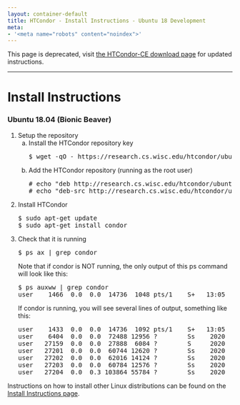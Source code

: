 ```yaml
---
layout: container-default
title: HTCondor - Install Instructions - Ubuntu 18 Development
meta:
- '<meta name="robots" content="noindex">'
---
```


<span class="text-danger">This page is deprecated, visit <a href="https://htcondor.org/downloads/htcondor-ce">the HTCondor-CE download page</a> for updated instructions.</span>
<hr>

<h1>Install Instructions</h1>


<!-- Page body -->

<h3>Ubuntu 18.04 (Bionic Beaver)</h3>
<ol>
    <li>
        Setup the repository
        <ol type="a">
            <li>
                Install the HTCondor repository key
                <pre>$ wget -qO - https://research.cs.wisc.edu/htcondor/ubuntu/HTCondor-Release.gpg.key | sudo apt-key add -</pre>
            </li>
            <li>
                Add the HTCondor repository (running as the root user)
                <pre># echo "deb http://research.cs.wisc.edu/htcondor/ubuntu/8.9/bionic bionic contrib" >> /etc/apt/sources.list
# echo "deb-src http://research.cs.wisc.edu/htcondor/ubuntu/8.9/bionic bionic contrib" >> /etc/apt/sources.list</pre>
            </li>
        </ol>
    </li>
    <li>
        Install HTCondor
        <pre>$ sudo apt-get update
$ sudo apt-get install condor</pre>
    </li>
    <li>
        Check that it is running
        <pre>$ ps ax | grep condor</pre>
		Note that if condor is NOT running, the only output of this ps command will look like this:
		<pre>$ ps auxww | grep condor
user    1466  0.0  0.0  14736  1048 pts/1    S+   13:05   0:00 grep condor</pre>
		If condor is running, you will see several lines of output, something like this:
		<pre>user    1433  0.0  0.0  14736  1092 pts/1    S+   13:05   0:00 grep condor
user    6404  0.0  0.0  72488 12956 ?        Ss    2020   0:55 condor_master -f
user   27159  0.0  0.0  27888  6084 ?        S     2020   1:11 condor_procd -A /var/log/procd_pipe -L /var/log/ProcLog -R 1000000 -S 60 -D -C 28297
user   27201  0.0  0.0  60744 12620 ?        Ss    2020   4:04 condor_collector
user   27202  0.0  0.0  62016 14124 ?        Ss    2020   0:35 condor_schedd
user   27203  0.0  0.0  60784 12576 ?        Ss    2020   2:20 condor_negotiator
user   27204  0.0  0.3 103864 55784 ?        Ss    2020   3:14 condor_startd
</pre>
    </li>
</ol>

<p>
    Instructions on how to install other Linux distributions can be found on the <a href="{{ '/instructions' | relative_url }}">Install Instructions page</a>.
</p>
